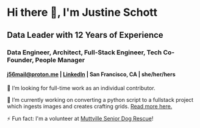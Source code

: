 # Hi there 👋, I'm Justine Schott

## Data Leader with 12 Years of Experience

### Data Engineer, Architect, Full-Stack Engineer, Tech Co-Founder, People Manager

#### j56mail@proton.me | [LinkedIn](https://www.linkedin.com/in/justine-schott-9ba4aa12/) | San Francisco, CA | she/her/hers

🌱 I’m looking for full-time work as an individual contributor.

🔭 I’m currently working on converting a python script to a fullstack project which ingests images and creates crafting grids. [Read more here.](https://justineschott.github.io/latch_hook.html)

⚡ Fun fact: I'm a volunteer at [Muttville Senior Dog Rescue](https://muttville.org/)!
